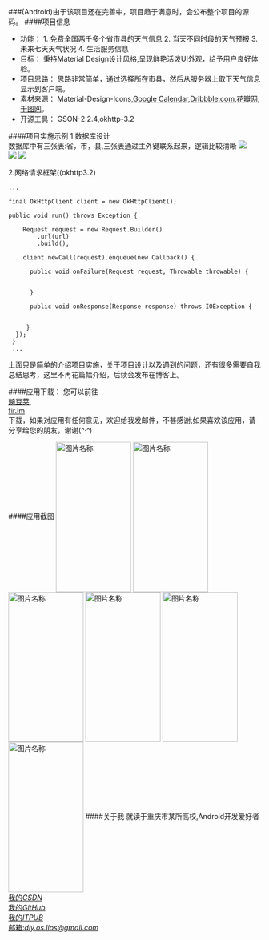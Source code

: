 ###(Android)由于该项目还在完善中，项目趋于满意时，会公布整个项目的源码。
####项目信息
* 功能：
       1. 免费全国两千多个省市县的天气信息
       2. 当天不同时段的天气预报
       3. 未来七天天气状况
       4. 生活服务信息
* 目标：
   秉持Material Design设计风格,呈现鲜艳活泼UI外观，给予用户良好体验。
* 项目思路：
    思路非常简单，通过选择所在市县，然后从服务器上取下天气信息显示到客户端。
* 素材来源：
Material-Design-Icons,[Google Calendar](http://www.google.com/calendar/about/),[Dribbble.com](https://Dribble.com),[花瓣网](http://huaban.com/),[千图网](http://www.58pic.com/)。
* 开源工具：
GSON-2.2.4,okhttp-3.2


####项目实施示例
1.数据库设计
<br />
数据库中有三张表:省，市，县,三张表通过主外键联系起来，逻辑比较清晰
![](http://i2.buimg.com/2ce073f2cab33642.png)    
![](http://i2.buimg.com/eacfa7bf748a02ce.png)
![](http://i2.buimg.com/cef764db864a9287.png)

2.网络请求框架((okhttp3.2)
<br  />
```
...

final OkHttpClient client = new OkHttpClient();
 
public void run() throws Exception {

    Request request = new Request.Builder()
        .url(url)
        .build();
        
    client.newCall(request).enqueue(new Callback() {
    
      public void onFailure(Request request, Throwable throwable) {
      
        
      }

      public void onResponse(Response response) throws IOException {
     

     }
  });
 }
 ...
```
上面只是简单的介绍项目实施，关于项目设计以及遇到的问题，还有很多需要自我总结思考，这里不再花篇幅介绍，后续会发布在博客上。

####应用下载：
您可以前往
<br />
[豌豆荚](http://i4.buimg.com/84a3e8a240525b19.png),
<br />
[fir.im](http://fir.im/apps/573a9e0f00fc747d17000001)
<br />
下载，如果对应用有任何意见，欢迎给我发邮件，不甚感谢;如果喜欢该应用，请分享给您的朋友，谢谢(*^‧^*)

####应用截图
 <img src="http://i4.buimg.com/92053b1ab64ddb31.png" width = "150" height = "300" alt="图片名称" align=center />
  <img src="http://i4.buimg.com/54734e4bb25b225d.png" width = "150" height = "300" alt="图片名称" align=center />
  <img src="http://i4.buimg.com/43249ed1dc01f74b.png" width = "150" height = "300" alt="图片名称" align=center />
  <img src="http://i4.buimg.com/e022431553ace560.png" width = "150" height = "300" alt="图片名称" align=center />
  <img src="http://i4.buimg.com/6db8418f2d736f9c.png" width = "150" height = "300" alt="图片名称" align=center />
  <img src="http://i4.buimg.com/caa5db910b219812.png" width = "150" height = "300" alt="图片名称" align=center />
####关于我
就读于重庆市某所高校,Android开发爱好者
<br />
[我的*CSDN*](http://lios.top)
<br />
[我的*GitHub*](https://github.com/osdiy)
<br />
[我的*ITPUB*](http://blog.itpub.net/29876893/)
<br />
[邮箱:*diy.os.lios@gmail.com*](https://github.com/osdiy/yunweather/blob/master/README.md)
